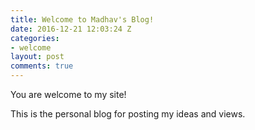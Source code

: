 ```yaml
---
title: Welcome to Madhav's Blog!
date: 2016-12-21 12:03:24 Z
categories:
- welcome
layout: post
comments: true
---
```


You are welcome to my site!

This is the personal blog for posting my ideas and views.
